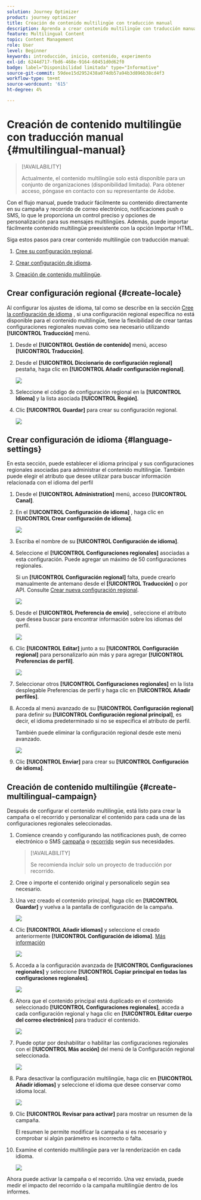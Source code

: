 ```yaml
---
solution: Journey Optimizer
product: journey optimizer
title: Creación de contenido multilingüe con traducción manual
description: Aprenda a crear contenido multilingüe con traducción manual en Journey Optimizer
feature: Multilingual Content
topic: Content Management
role: User
level: Beginner
keywords: introducción, inicio, contenido, experimento
exl-id: 6244d717-fbd6-468e-9164-60451d0d62f0
badge: label="Disponibilidad limitada" type="Informative"
source-git-commit: 59dee15d2952438a074db57a94b3d896b38cd4f3
workflow-type: tm+mt
source-wordcount: '615'
ht-degree: 4%

---
```


# Creación de contenido multilingüe con traducción manual {#multilingual-manual}

>[!AVAILABILITY]
>
>Actualmente, el contenido multilingüe solo está disponible para un conjunto de organizaciones (disponibilidad limitada). Para obtener acceso, póngase en contacto con su representante de Adobe.

Con el flujo manual, puede traducir fácilmente su contenido directamente en su campaña y recorrido de correo electrónico, notificaciones push o SMS, lo que le proporciona un control preciso y opciones de personalización para sus mensajes multilingües. Además, puede importar fácilmente contenido multilingüe preexistente con la opción Importar HTML.

Siga estos pasos para crear contenido multilingüe con traducción manual:

1. [Cree su configuración regional](#create-locale).

1. [Crear configuración de idioma](#create-language-settings).

1. [Creación de contenido multilingüe](#create-a-multilingual-campaign).

## Crear configuración regional {#create-locale}

Al configurar los ajustes de idioma, tal como se describe en la sección [Cree la configuración de idioma](#language-settings) , si una configuración regional específica no está disponible para el contenido multilingüe, tiene la flexibilidad de crear tantas configuraciones regionales nuevas como sea necesario utilizando **[!UICONTROL Traducción]** menú.

1. Desde el **[!UICONTROL Gestión de contenido]** menú, acceso **[!UICONTROL Traducción]**.

1. Desde el **[!UICONTROL Diccionario de configuración regional]** pestaña, haga clic en **[!UICONTROL Añadir configuración regional]**.

   ![](assets/locale_1.png)

1. Seleccione el código de configuración regional en la **[!UICONTROL Idioma]** y la lista asociada **[!UICONTROL Región]**.

1. Clic **[!UICONTROL Guardar]** para crear su configuración regional.

   ![](assets/locale_2.png)

## Crear configuración de idioma {#language-settings}

En esta sección, puede establecer el idioma principal y sus configuraciones regionales asociadas para administrar el contenido multilingüe. También puede elegir el atributo que desee utilizar para buscar información relacionada con el idioma del perfil

1. Desde el **[!UICONTROL Administration]** menú, acceso **[!UICONTROL Canal]**.

1. En el **[!UICONTROL Configuración de idioma]** , haga clic en **[!UICONTROL Crear configuración de idioma]**.

   ![](assets/multilingual-settings-1.png)

1. Escriba el nombre de su **[!UICONTROL Configuración de idioma]**.

1. Seleccione el **[!UICONTROL Configuraciones regionales]** asociadas a esta configuración. Puede agregar un máximo de 50 configuraciones regionales.

   Si un **[!UICONTROL Configuración regional]** falta, puede crearlo manualmente de antemano desde el **[!UICONTROL Traducción]** o por API. Consulte [Crear nueva configuración regional](#create-locale).

   ![](assets/multilingual-settings-2.png)

1. Desde el **[!UICONTROL Preferencia de envío]** , seleccione el atributo que desea buscar para encontrar información sobre los idiomas del perfil.

   ![](assets/multilingual-settings-3.png)

1. Clic **[!UICONTROL Editar]** junto a su **[!UICONTROL Configuración regional]** para personalizarlo aún más y para agregar **[!UICONTROL Preferencias de perfil]**.

   ![](assets/multilingual-settings-4.png)

1. Seleccionar otros **[!UICONTROL Configuraciones regionales]** en la lista desplegable Preferencias de perfil y haga clic en **[!UICONTROL Añadir perfiles]**.

1. Acceda al menú avanzado de su **[!UICONTROL Configuración regional]** para definir su **[!UICONTROL Configuración regional principal]**, es decir, el idioma predeterminado si no se especifica el atributo de perfil.

   También puede eliminar la configuración regional desde este menú avanzado.

   ![](assets/multilingual-settings-5.png)

1. Clic **[!UICONTROL Enviar]** para crear su **[!UICONTROL Configuración de idioma]**.

<!--
1. Access the **[!UICONTROL Channel surfaces]** menu and create a new channel surface or select an existing one.


1. In the **[!UICONTROL Header parameters]** section, select the **[!UICONTROL Enable multilingual]** option.

1. Select your **[!UICONTROL Locales dictionary]** and add as many as needed.
-->

## Creación de contenido multilingüe {#create-multilingual-campaign}

Después de configurar el contenido multilingüe, está listo para crear la campaña o el recorrido y personalizar el contenido para cada una de las configuraciones regionales seleccionadas.

1. Comience creando y configurando las notificaciones push, de correo electrónico o SMS [campaña](../campaigns/create-campaign.md) o [recorrido](../building-journeys/journeys-message.md) según sus necesidades.

   >[!AVAILABILITY]
   >
   >Se recomienda incluir solo un proyecto de traducción por recorrido.

1. Cree o importe el contenido original y personalícelo según sea necesario.

1. Una vez creado el contenido principal, haga clic en **[!UICONTROL Guardar]** y vuelva a la pantalla de configuración de la campaña.

   ![](assets/multilingual-campaign-2.png)

1. Clic **[!UICONTROL Añadir idiomas]** y seleccione el creado anteriormente **[!UICONTROL Configuración de idioma]**. [Más información](#create-language-settings)

   ![](assets/multilingual-campaign-3.png)

1. Acceda a la configuración avanzada de **[!UICONTROL Configuraciones regionales]** y seleccione **[!UICONTROL Copiar principal en todas las configuraciones regionales]**.

   ![](assets/multilingual-campaign-4.png)

1. Ahora que el contenido principal está duplicado en el contenido seleccionado  **[!UICONTROL Configuraciones regionales]**, acceda a cada configuración regional y haga clic en **[!UICONTROL Editar cuerpo del correo electrónico]** para traducir el contenido.

   ![](assets/multilingual-campaign-5.png)

1. Puede optar por deshabilitar o habilitar las configuraciones regionales con el **[!UICONTROL Más acción]** del menú de la Configuración regional seleccionada.

   ![](assets/multilingual-campaign-6.png)

1. Para desactivar la configuración multilingüe, haga clic en **[!UICONTROL Añadir idiomas]** y seleccione el idioma que desee conservar como idioma local.

   ![](assets/multilingual-campaign-7.png)

1. Clic **[!UICONTROL Revisar para activar]** para mostrar un resumen de la campaña.

   El resumen le permite modificar la campaña si es necesario y comprobar si algún parámetro es incorrecto o falta.

1. Examine el contenido multilingüe para ver la renderización en cada idioma.

   ![](assets/multilingual-campaign-8.png)

Ahora puede activar la campaña o el recorrido. Una vez enviada, puede medir el impacto del recorrido o la campaña multilingüe dentro de los informes.

<!--
# Create a multilingual journey {#create-multilingual-journey}

1. Create your journey with a Delivery and personalize your content as needed.
1. From your delivery action, click Edit content.
1. Click Add languages.

-->
